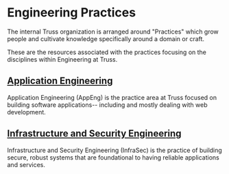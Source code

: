 # Engineering Practices

The internal Truss organization is arranged around "Practices"
which grow people and cultivate knowledge specifically around a domain or craft.

These are the resources associated with the practices
focusing on the disciplines within Engineering at Truss.

## [Application Engineering](./appeng/README.md)

Application Engineering (AppEng) is the practice area at Truss
focused on building software applications--
including and mostly dealing with web development.

## [Infrastructure and Security Engineering](../infrasec/README.md)

Infrastructure and Security Engineering (InfraSec) is the practice of building secure, robust systems that are foundational to having reliable applications and services.
